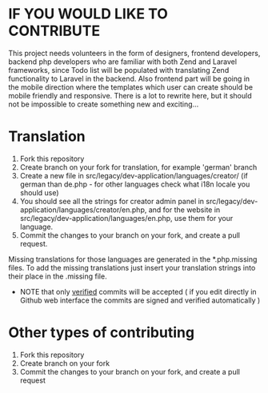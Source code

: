 # IF YOU WOULD LIKE TO CONTRIBUTE

This project needs volunteers in the form of designers, frontend developers, backend php developers who are familiar with both Zend and Laravel frameworks, since Todo list will be populated with translating Zend functionality to Laravel in the backend. Also frontend part will be going in the mobile direction where the templates which user can create should be mobile friendly and responsive.
There is a lot to rewrite here, but it should not be impossible to create something new and exciting...

# Translation

1. Fork this repository
2. Create branch on your fork for translation, for example 'german' branch
3. Create a new file in src/legacy/dev-application/languages/creator/  (if german than de.php - for other languages check what i18n locale you should use)
4. You should see all the strings for creator admin panel in src/legacy/dev-application/languages/creator/en.php, and for the website in src/legacy/dev-application/languages/en.php, use them for your language.
5. Commit the changes to your branch on your fork, and create a pull request.

Missing translations for those languages are generated in the *.php.missing files. To add the missing translations just insert your translation strings into their place in the .missing file.


* NOTE that only [verified](https://docs.github.com/en/authentication/managing-commit-signature-verification) commits will be accepted ( if you edit directly in Github web interface the commits are signed and verified automatically )


# Other types of contributing

1. Fork this repository
2. Create branch on your fork 
3. Commit the changes to your branch on your fork, and create a pull request
